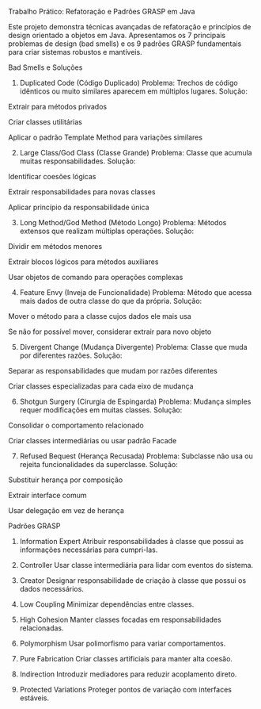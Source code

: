 Trabalho Prático: Refatoração e Padrões GRASP em Java

Este projeto demonstra técnicas avançadas de refatoração e princípios de design orientado a objetos em Java. Apresentamos os 7 principais problemas de design (bad smells) e os 9 padrões GRASP fundamentais para criar sistemas robustos e mantíveis.

Bad Smells e Soluções
1. Duplicated Code (Código Duplicado)
Problema: Trechos de código idênticos ou muito similares aparecem em múltiplos lugares.
Solução:

Extrair para métodos privados

Criar classes utilitárias

Aplicar o padrão Template Method para variações similares

2. Large Class/God Class (Classe Grande)
Problema: Classe que acumula muitas responsabilidades.
Solução:

Identificar coesões lógicas

Extrair responsabilidades para novas classes

Aplicar princípio da responsabilidade única

3. Long Method/God Method (Método Longo)
Problema: Métodos extensos que realizam múltiplas operações.
Solução:

Dividir em métodos menores

Extrair blocos lógicos para métodos auxiliares

Usar objetos de comando para operações complexas

4. Feature Envy (Inveja de Funcionalidade)
Problema: Método que acessa mais dados de outra classe do que da própria.
Solução:

Mover o método para a classe cujos dados ele mais usa

Se não for possível mover, considerar extrair para novo objeto

5. Divergent Change (Mudança Divergente)
Problema: Classe que muda por diferentes razões.
Solução:

Separar as responsabilidades que mudam por razões diferentes

Criar classes especializadas para cada eixo de mudança

6. Shotgun Surgery (Cirurgia de Espingarda)
Problema: Mudança simples requer modificações em muitas classes.
Solução:

Consolidar o comportamento relacionado

Criar classes intermediárias ou usar padrão Facade

7. Refused Bequest (Herança Recusada)
Problema: Subclasse não usa ou rejeita funcionalidades da superclasse.
Solução:

Substituir herança por composição

Extrair interface comum

Usar delegação em vez de herança

Padrões GRASP
1. Information Expert
Atribuir responsabilidades à classe que possui as informações necessárias para cumpri-las.

2. Controller
Usar classe intermediária para lidar com eventos do sistema.

3. Creator
Designar responsabilidade de criação à classe que possui os dados necessários.

4. Low Coupling
Minimizar dependências entre classes.

5. High Cohesion
Manter classes focadas em responsabilidades relacionadas.

6. Polymorphism
Usar polimorfismo para variar comportamentos.

7. Pure Fabrication
Criar classes artificiais para manter alta coesão.

8. Indirection
Introduzir mediadores para reduzir acoplamento direto.

9. Protected Variations
Proteger pontos de variação com interfaces estáveis.
